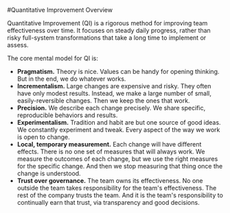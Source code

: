 #Quantitative Improvement Overview

Quantitative Improvement (QI) is a rigorous method for improving team effectiveness over time. It focuses on steady daily progress, rather than risky full-system transformations that take a long time to implement or assess.

The core mental model for QI is:

* **Pragmatism.** Theory is nice. Values can be handy for opening thinking. But in the end, we do whatever works.
* **Incrementalism.** Large changes are expensive and risky. They often have only modest results. Instead, we make a large number of small, easily-reversible changes. Then we keep the ones that work.
* **Precision.** We describe each change precisely. We share specific, reproducible behaviors and results.
* **Experimentalism.** Tradition and habit are but one source of good ideas. We constantly experiment and tweak. Every aspect of the way we work is open to change.
* **Local, temporary measurement.** Each change will have different effects. There is no one set of measures that will always work. We measure the outcomes of each change, but we use the right measures for the specific change. And then we stop measuring that thing once the change is understood.
* **Trust over governance.** The team owns its effectiveness. No one outside the team takes responsibility for the team's effectiveness. The rest of the company trusts the team. And it is the team's responsibility to continually earn that trust, via transparency and good decisions.

